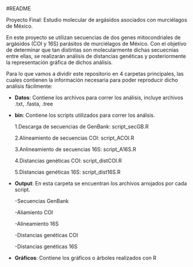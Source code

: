 #README

Proyecto Final: Estudio molecular de argásidos asociados con murciélagos de México.

En este proyecto se utilizan secuencias de dos genes mitocondriales de argásidos (COI y 16S) parásitos de murciélagos de México. Con el objetivo de determinar que tan distintas son molecularmente dichas secuecnias entre ellas, se realizarán análisis de distancias genéticas y posteriormente la representación gráfica de dichos análisis.

Para lo que vamos a dividir este repositorio en 4 carpetas principales, las cuales contienen la información necesaria para poder reproducir dicho análisis fácilmente:

+ **Datos**: Contiene los archivos para correr los análisis, incluye archivos .txt, .fasta, .tree

+ **bin**: Contiene los scripts utilizados para correr los análsis.

    1.Descarga de secuencias de GenBank:
    script_secGB.R

    2.Alineamiento de secuencias COI:
    script_ACOI.R

    3.Anlineamiento de secuencias 16S:
    script_A16S.R
    
    4.Distancias genéticas COI:
    script_distCOI.R
    
    5.Distancias genéticas 16S:
    script_dist16S.R


+ **Output**: En esta carpeta se encuentran los archivos arrojados por cada script.

    -Secuencias GenBank
    
    -Aliamiento COI

    -Alineamiento 16S

    -Distancias genéticas COI
    
    -Distancias genéticas 16S

+ **Gráficos**: Contiene los gráficos o árboles realizados con R
